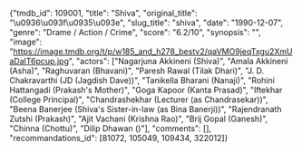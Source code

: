 {"tmdb_id": 109001, "title": "Shiva", "original_title": "\u0936\u093f\u0935\u093e", "slug_title": "shiva", "date": "1990-12-07", "genre": "Drame / Action / Crime", "score": "6.2/10", "synopsis": "", "image": "https://image.tmdb.org/t/p/w185_and_h278_bestv2/qaVMO9jeqTxgu2XmUaDalT6pcup.jpg", "actors": ["Nagarjuna Akkineni (Shiva)", "Amala Akkineni (Asha)", "Raghuvaran (Bhavani)", "Paresh Rawal (Tilak Dhari)", "J. D. Chakravarthi (JD (Jagdish Dave))", "Tanikella Bharani (Nanaji)", "Rohini Hattangadi (Prakash's Mother)", "Goga Kapoor (Kanta Prasad)", "Iftekhar (College Principal)", "Chandrashekhar (Lecturer (as Chandrasekar))", "Beena Banerjee (Shiva's Sister-in-law (as Bina Banerji))", "Rajendranath Zutshi (Prakash)", "Ajit Vachani (Krishna Rao)", "Brij Gopal (Ganesh)", "Chinna (Chottu)", "Dilip Dhawan ()"], "comments": [], "recommandations_id": [81072, 105049, 109434, 322012]}